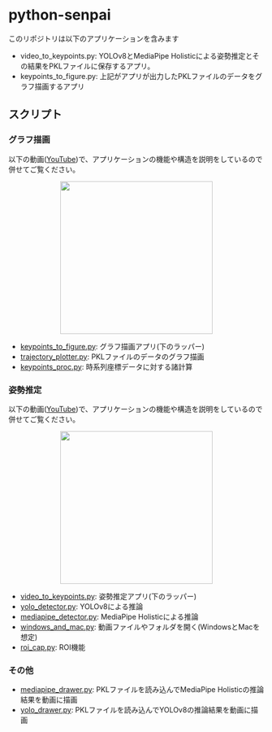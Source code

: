 # python-senpai

このリポジトリは以下のアプリケーションを含みます
 - video_to_keypoints.py: YOLOv8とMediaPipe Holisticによる姿勢推定とその結果をPKLファイルに保存するアプリ。
 - keypoints_to_figure.py: 上記がアプリが出力したPKLファイルのデータをグラフ描画するアプリ

## スクリプト

### グラフ描画
以下の動画([YouTube](https://youtu.be/FYrrFdX6A7s?si=FpTq_ExCCWz0PumD))で、アプリケーションの機能や構造を説明をしているので併せてご覧ください。
<p align="center">
<a href="https://youtu.be/FYrrFdX6A7s?si=FpTq_ExCCWz0PumD"><img src="http://img.youtube.com/vi/FYrrFdX6A7s/mqdefault.jpg" width="300"></a>
</p>

 - [keypoints_to_figure.py](src/keypoints_to_figure.py): グラフ描画アプリ(下のラッパー)
 - [trajectory_plotter.py](src/trajectory_plotter.py): PKLファイルのデータのグラフ描画
 - [keypoints_proc.py](src/keypoints_proc.py): 時系列座標データに対する諸計算

### 姿勢推定
以下の動画([YouTube](https://youtu.be/hE8ZoA8gETU?si=iDzTC7EPSqV6PfcA))で、アプリケーションの機能や構造を説明をしているので併せてご覧ください。
<p align="center">
<a href="https://youtu.be/hE8ZoA8gETU?si=iDzTC7EPSqV6PfcA"><img src="http://img.youtube.com/vi/hE8ZoA8gETU/mqdefault.jpg" width="300"></a>
</p>

 - [video_to_keypoints.py](src/video_to_keypoints.py): 姿勢推定アプリ(下のラッパー)
 - [yolo_detector.py](src/yolo_detector.py): YOLOv8による推論
 - [mediapipe_detector.py](src/mediapipe_detector.py): MediaPipe Holisticによる推論
 - [windows_and_mac.py](src/windows_and_mac.py): 動画ファイルやフォルダを開く(WindowsとMacを想定)
 - [roi_cap.py](src/roi_cap.py): ROI機能

### その他
 - [mediapipe_drawer.py](src/mediapipe_drawer.py): PKLファイルを読み込んでMediaPipe Holisticの推論結果を動画に描画
 - [yolo_drawer.py](src/yolo_drawer.py): PKLファイルを読み込んでYOLOv8の推論結果を動画に描画
